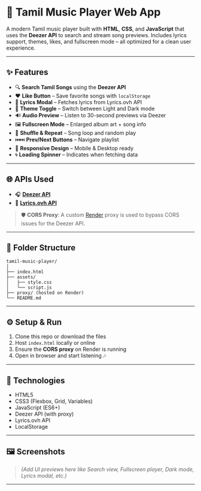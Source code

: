 # 🎵 Tamil Music Player Web App

A modern Tamil music player built with **HTML**, **CSS**, and **JavaScript** that uses the **Deezer API** to search and stream song previews. Includes lyrics support, themes, likes, and fullscreen mode – all optimized for a clean user experience.

---

## ✨ Features

- 🔍 **Search Tamil Songs** using the **Deezer API**
- ❤️ **Like Button** – Save favorite songs with `localStorage`
- 🎼 **Lyrics Modal** – Fetches lyrics from Lyrics.ovh API
- 🌙 **Theme Toggle** – Switch between Light and Dark mode
- 🔊 **Audio Preview** – Listen to 30-second previews via Deezer
- 🖼️ **Fullscreen Mode** – Enlarged album art + song info
- 🔁 **Shuffle & Repeat** – Song loop and random play
- ⏮️⏭️ **Prev/Next Buttons** – Navigate playlist
- 🚀 **Responsive Design** – Mobile & Desktop ready
- 🌀 **Loading Spinner** – Indicates when fetching data

---

## 🌐 APIs Used

- 🎧 [**Deezer API**](https://developers.deezer.com/api)
- 📝 [**Lyrics.ovh API**](https://lyricsovh.docs.apiary.io)

> 🛡️ **CORS Proxy**: A custom [Render](https://render.com/) proxy is used to bypass CORS issues for the Deezer API.

---

## 📁 Folder Structure

```
tamil-music-player/
│
├── index.html            
├── assets/
│   ├── style.css          
│   └── script.js          
├── proxy/ (hosted on Render)
└── README.md              
```

---

## ⚙️ Setup & Run

1. Clone this repo or download the files  
2. Host `index.html` locally or online  
3. Ensure the **CORS proxy** on Render is running  
4. Open in browser and start listening 🎶  

---

## 🔧 Technologies

- HTML5  
- CSS3 (Flexbox, Grid, Variables)  
- JavaScript (ES6+)  
- Deezer API (with proxy)  
- Lyrics.ovh API  
- LocalStorage  

---

## 🖼️ Screenshots

> *(Add UI previews here like Search view, Fullscreen player, Dark mode, Lyrics modal, etc.)*

---





